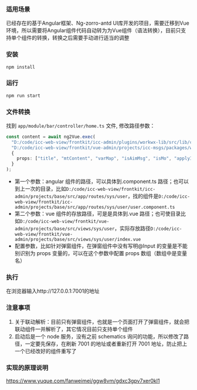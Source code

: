 ### 适用场景
已经存在的基于Angular框架、Ng-zorro-antd UI库开发的项目，需要迁移到Vue环境，所以需要将Angular组件代码自动转为为Vue组件（语法转换），目前只支持单个组件的转换，转换之后需要手动进行适当的调整

### 安装

```bash
npm install
```

### 运行

```bash
npm run start
```

### 文件转换

找到 `app/module/bar/controller/home.ts` 文件, 修改路径参数：

```ts
const content = await ng2Vue.exec(
  "D:/code/icc-web-view/frontkit/icc-admin/plugins/workwx-lib/src/lib/component/workwx-modal-detail",
  "D:/code/icc-web-view/frontkit/vue-admin/projects/icc-msgs/packages/workwx/components/workwx-modal-detail",
  {
    props: ["title", "mtContent", "varMap", "isAimMsg", "isMo", "applyId"],
  }
);
```

- 第一个参数：angular 组件的路径，可以具体到.component.ts 路径；也可以到上一次的目录，比如`D:/code/icc-web-view/frontkit/icc-admin/projects/base/src/app/routes/sys/user`，找的组件是`D:/code/icc-web-view/frontkit/icc-admin/projects/base/src/app/routes/sys/user/user.component.ts`
- 第二个参数：vue 组件的存放路径，可是是具体到.vue 路径；也可使目录比如`D:/code/icc-web-view/frontkit/vue-admin/projects/base/src/views/sys/user`，实际存放路径`D:/code/icc-web-view/frontkit/vue-admin/projects/base/src/views/sys/user/index.vue`
- 配置参数，比如针对弹窗组件，在弹窗组件中没有写明@Input 的变量是不能别识别为 props 变量的，可以在这个参数中配置 props 数组（数组中是变量名）

### 执行

在浏览器输入http://127.0.0.1:7001的地址

### 注意事项

1. 关于联动解析：目前只有弹窗组件，也就是一个页面打开了弹窗组件，就会把联动组件一并解析了，其它情况目前只支持单个组件
2. 启动后是一个 node 服务，没有之前 schematics 询问的功能，所以修改了路径，一定要先保存，在刷新 7001 的地址或者重新打开 7001 地址，防止把上一个已经改好的组件重写了

### 实现的原理说明
https://www.yuque.com/fanweimei/ggw8vm/gdxc3gpv7xer0kl1
